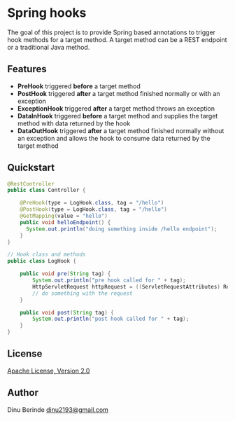 # Spring hooks
 
The goal of this project is to provide Spring based annotations to trigger hook methods for a target method.
A target method can be a REST endpoint or a traditional Java method.

## Features
* **PreHook** triggered **before** a target method
* **PostHook** triggered **after** a target method finished normally or with an exception
* **ExceptionHook** triggered **after** a target method throws an exception
* **DataInHook** triggered **before** a target method and supplies the target method with data returned by the hook 
* **DataOutHook** triggered **after** a target method finished normally without an exception and allows the hook to consume data returned by the target method
  
## Quickstart

```java
@RestController
public class Controller {

    @PreHook(type = LogHook.class, tag = "/hello")
    @PostHook(type = LogHook.class, tag = "/hello")
    @GetMapping(value = "hello")
    public void helloEndpoint() {
      System.out.println("doing something inside /hello endpoint");
    }
}

// Hook class and methods
public class LogHook {

    public void pre(String tag) {
        System.out.println("pre hook called for " + tag);
        HttpServletRequest httpRequest = ((ServletRequestAttributes) RequestContextHolder.currentRequestAttributes()).getRequest();
        // do something with the request
    }

    public void post(String tag) {
        System.out.println("post hook called for " + tag);    
    }
}

```

## License

[Apache License, Version 2.0](https://www.apache.org/licenses/LICENSE-2.0.html)

## Author
Dinu Berinde <dinu2193@gmail.com>
